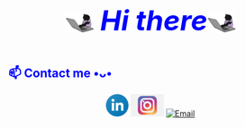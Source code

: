 <html>
<body>
<h1 style="color:blue;font-size:50px;font-style:oblique">
<p align="center">
	<img align="center" src="github.gif" width="50px"> <b><i> Hi there</b></i><img align="center" src="github.gif" width="50px"> </h1>
</html>
</body>


<!--END_SECTION:waka-->


 
<html>
<body>
<h2 style="color:blue;font-size 50px">
<b>📫 Contact me •ᴗ• </b></h2>
</html>
</body>

<p align="center">
<a href="https://www.linkedin.com/in/bircan-ata%C5%9F-059880168/"><img height="40px" alt="LinkedIn" src="Lkdn2.jpg"></a>
 <a href="https://www.instagram.com/atasbircan/"><img height="40px" alt="Instagram" src="inslogo.png"></a>
<a href="mailto:atas.bircan@hotmail.com"><img height="40px" alt="Email" src="maillogo.png"></a>
</p>

<!--
**atasbircan/atasbircan** is a ✨ _special_ ✨ repository because its `README.md` (this file) appears on your GitHub profile.

Here are some ideas to get you started:

- 🔭 I’m currently working on ...
- 🌱 I’m currently learning ...
- 👯 I’m looking to collaborate on ...
- 🤔 I’m looking for help with ...
- 💬 Ask me about ...
- 📫 How to reach me: ...
- 😄 Pronouns: ...
- ⚡ Fun fact: ...
-->
